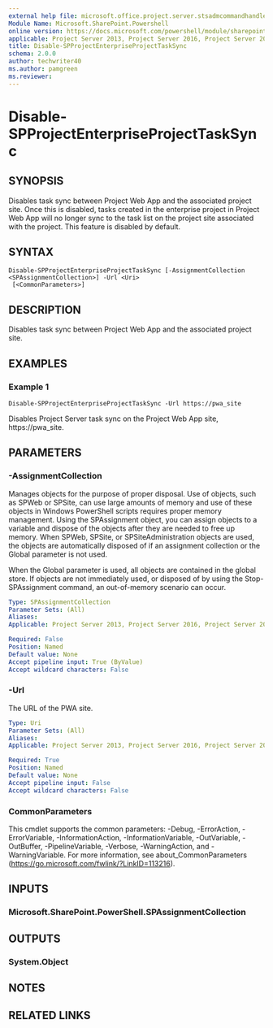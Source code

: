 ```yaml
---
external help file: microsoft.office.project.server.stsadmcommandhandler.dll-help.xml
Module Name: Microsoft.SharePoint.Powershell
online version: https://docs.microsoft.com/powershell/module/sharepoint-server/disable-spprojectenterpriseprojecttasksync
applicable: Project Server 2013, Project Server 2016, Project Server 2019
title: Disable-SPProjectEnterpriseProjectTaskSync
schema: 2.0.0
author: techwriter40
ms.author: pamgreen
ms.reviewer:
---
```


# Disable-SPProjectEnterpriseProjectTaskSync

## SYNOPSIS
Disables task sync between Project Web App and the associated project site. Once this is disabled, tasks created in the enterprise project in Project Web App will no longer sync to the task list on the project site associated with the project. This feature is disabled by default.

## SYNTAX

```
Disable-SPProjectEnterpriseProjectTaskSync [-AssignmentCollection <SPAssignmentCollection>] -Url <Uri>
 [<CommonParameters>]
```

## DESCRIPTION
Disables task sync between Project Web App and the associated project site.

## EXAMPLES

### Example 1 
```
Disable-SPProjectEnterpriseProjectTaskSync -Url https://pwa_site
```

Disables Project Server task sync on the Project Web App site, https://pwa_site.

## PARAMETERS

### -AssignmentCollection
Manages objects for the purpose of proper disposal. Use of objects, such as SPWeb or SPSite, can use large amounts of memory and use of these objects in Windows PowerShell scripts requires proper memory management. Using the SPAssignment object, you can assign objects to a variable and dispose of the objects after they are needed to free up memory. When SPWeb, SPSite, or SPSiteAdministration objects are used, the objects are automatically disposed of if an assignment collection or the Global parameter is not used.

When the Global parameter is used, all objects are contained in the global store. If objects are not immediately used, or disposed of by using the Stop-SPAssignment command, an out-of-memory scenario can occur.

```yaml
Type: SPAssignmentCollection
Parameter Sets: (All)
Aliases: 
Applicable: Project Server 2013, Project Server 2016, Project Server 2019

Required: False
Position: Named
Default value: None
Accept pipeline input: True (ByValue)
Accept wildcard characters: False
```

### -Url
The URL of the PWA site.

```yaml
Type: Uri
Parameter Sets: (All)
Aliases: 
Applicable: Project Server 2013, Project Server 2016, Project Server 2019

Required: True
Position: Named
Default value: None
Accept pipeline input: False
Accept wildcard characters: False
```

### CommonParameters
This cmdlet supports the common parameters: -Debug, -ErrorAction, -ErrorVariable, -InformationAction, -InformationVariable, -OutVariable, -OutBuffer, -PipelineVariable, -Verbose, -WarningAction, and -WarningVariable. For more information, see about_CommonParameters (https://go.microsoft.com/fwlink/?LinkID=113216).

## INPUTS

### Microsoft.SharePoint.PowerShell.SPAssignmentCollection

## OUTPUTS

### System.Object

## NOTES

## RELATED LINKS

